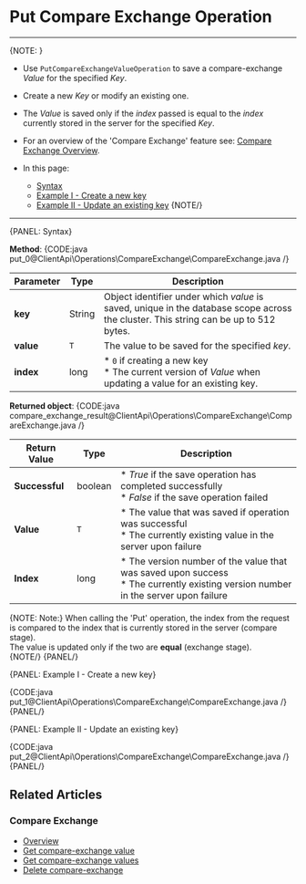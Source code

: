 # Put Compare Exchange Operation

---

{NOTE: }

* Use `PutCompareExchangeValueOperation` to save a compare-exchange _Value_ for the specified _Key_.  

* Create a new _Key_ or modify an existing one.  

* The _Value_ is saved only if the _index_ passed is equal to the _index_ currently stored in the server for the specified _Key_.  

* For an overview of the 'Compare Exchange' feature see: [Compare Exchange Overview](../../../client-api/operations/compare-exchange/overview).

* In this page:
  * [Syntax](../../../client-api/operations/compare-exchange/put-compare-exchange-value#syntax)
  * [Example I - Create a new key](../../../client-api/operations/compare-exchange/put-compare-exchange-value#example-i---create-a-new-key)  
  * [Example II - Update an existing key](../../../client-api/operations/compare-exchange/put-compare-exchange-value#example-ii---update-an-existing-key)
{NOTE/}

---

{PANEL: Syntax}

**Method**:
{CODE:java put_0@ClientApi\Operations\CompareExchange\CompareExchange.java /}

| Parameter | Type | Description |
| ----------| ---- |------------ |
| **key** | String | Object identifier under which _value_ is saved, unique in the database scope across the cluster. This string can be up to 512 bytes. |
| **value** | `T` | The value to be saved for the specified _key_. |
| **index** | long |  * `0` if creating a new key<br/>* The current version of _Value_ when updating a value for an existing key. |

**Returned object**:
{CODE:java compare_exchange_result@ClientApi\Operations\CompareExchange\CompareExchange.java /}

| Return Value | Type | Description |
| ------------ | - | - |
| **Successful** | boolean | * _True_ if the save operation has completed successfully<br/>* _False_ if the save operation failed |
| **Value** | `T` | * The value that was saved if operation was successful<br/>* The currently existing value in the server upon failure |
| **Index** | long | * The version number of the value that was saved upon success<br/>* The currently existing version number in the server upon failure |

{NOTE: Note:}
When calling the 'Put' operation, the index from the request is compared to the index that is currently stored in the server (compare stage).  
The value is updated only if the two are **equal** (exchange stage).  
{NOTE/}
{PANEL/}

{PANEL: Example I - Create a new key}

{CODE:java put_1@ClientApi\Operations\CompareExchange\CompareExchange.java /}
{PANEL/}

{PANEL: Example II - Update an existing key}

{CODE:java put_2@ClientApi\Operations\CompareExchange\CompareExchange.java /}
{PANEL/}

## Related Articles

### Compare Exchange

- [Overview](../../../client-api/operations/compare-exchange/overview)
- [Get compare-exchange value](../../../client-api/operations/compare-exchange/get-compare-exchange-value)
- [Get compare-exchange values](../../../client-api/operations/compare-exchange/get-compare-exchange-values)
- [Delete compare-exchange](../../../client-api/operations/compare-exchange/delete-compare-exchange-value)
